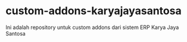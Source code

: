 # custom-addons-karyajayasantosa

Ini adalah repository untuk custom addons dari sistem ERP Karya Jaya Santosa
